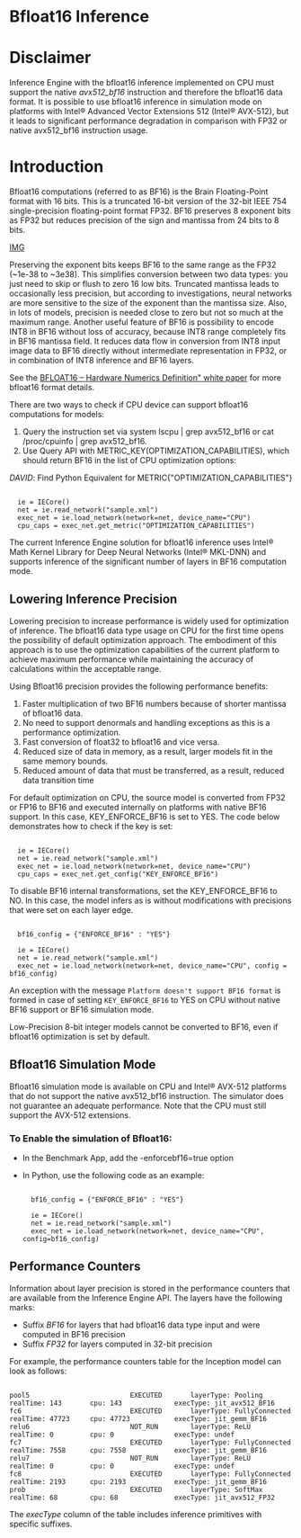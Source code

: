 # Bfloat16 Inference

# Disclaimer
Inference Engine with the bfloat16 inference implemented on CPU must support the native *avx512_bf16* instruction and therefore the bfloat16 data format. It is possible to use bfloat16 inference in simulation mode on platforms with Intel® Advanced Vector Extensions 512 (Intel® AVX-512), but it leads to significant performance degradation in comparison with FP32 or native avx512_bf16 instruction usage.

# Introduction
Bfloat16 computations (referred to as BF16) is the Brain Floating-Point format with 16 bits. This is a truncated 16-bit version of the 32-bit IEEE 754 single-precision floating-point format FP32. BF16 preserves 8 exponent bits as FP32 but reduces precision of the sign and mantissa from 24 bits to 8 bits.

[IMG](https://docs.openvinotoolkit.org/latest/bf16_format.png)

Preserving the exponent bits keeps BF16 to the same range as the FP32 (~1e-38 to ~3e38). This simplifies conversion between two data types: you just need to skip or flush to zero 16 low bits. Truncated mantissa leads to occasionally less precision, but according to investigations, neural networks are more sensitive to the size of the exponent than the mantissa size. Also, in lots of models, precision is needed close to zero but not so much at the maximum range. Another useful feature of BF16 is possibility to encode INT8 in BF16 without loss of accuracy, because INT8 range completely fits in BF16 mantissa field. It reduces data flow in conversion from INT8 input image data to BF16 directly without intermediate representation in FP32, or in combination of INT8 inference and BF16 layers.

See the [BFLOAT16 – Hardware Numerics Definition" white paper](https://software.intel.com/content/dam/develop/external/us/en/documents/bf16-hardware-numerics-definition-white-paper.pdf) for more bfloat16 format details.

There are two ways to check if CPU device can support bfloat16 computations for models:

1. Query the instruction set via system lscpu | grep avx512_bf16 or cat /proc/cpuinfo | grep avx512_bf16.
2. Use Query API with METRIC_KEY(OPTIMIZATION_CAPABILITIES), which should return BF16 in the list of CPU optimization options:

*DAVID*:  Find Python Equivalent for METRIC{"OPTIMIZATION_CAPABILITIES"}

<pre><code>
  ie = IECore()
  net = ie.read_network("sample.xml")
  exec_net = ie.load_network(network=net, device_name="CPU")
  cpu_caps = exec_net.get_metric("OPTIMIZATION_CAPABILITIES")
</code></pre>

The current Inference Engine solution for bfloat16 inference uses Intel® Math Kernel Library for Deep Neural Networks (Intel® MKL-DNN) and supports inference of the significant number of layers in BF16 computation mode.

## Lowering Inference Precision

Lowering precision to increase performance is widely used for optimization of inference. The bfloat16 data type usage on CPU for the first time opens the possibility of default optimization approach. The embodiment of this approach is to use the optimization capabilities of the current platform to achieve maximum performance while maintaining the accuracy of calculations within the acceptable range.

Using Bfloat16 precision provides the following performance benefits:

1. Faster multiplication of two BF16 numbers because of shorter mantissa of bfloat16 data.
2. No need to support denormals and handling exceptions as this is a performance optimization.
3. Fast conversion of float32 to bfloat16 and vice versa.
4. Reduced size of data in memory, as a result, larger models fit in the same memory bounds.
5. Reduced amount of data that must be transferred, as a result, reduced data transition time

For default optimization on CPU, the source model is converted from FP32 or FP16 to BF16 and executed internally on platforms with native BF16 support. In this case, KEY_ENFORCE_BF16 is set to YES. The code below demonstrates how to check if the key is set:

<pre><code>
  ie = IECore()
  net = ie.read_network("sample.xml")
  exec_net = ie.load_network(network=net, device_name="CPU")
  cpu_caps = exec_net.get_config("KEY_ENFORCE_BF16")
</code></pre>

To disable BF16 internal transformations, set the KEY_ENFORCE_BF16 to NO. In this case, the model infers as is without modifications with precisions that were set on each layer edge.

<pre><code>
  bf16_config = {"ENFORCE_BF16" : "YES"}

  ie = IECore()
  net = ie.read_network("sample.xml")
  exec_net = ie.load_network(network=net, device_name="CPU", config = bf16_config)
</code></pre>
  
An exception with the message `Platform doesn't support BF16 format` is formed in case of setting `KEY_ENFORCE_BF16` to YES on CPU without native BF16 support or BF16 simulation mode.

Low-Precision 8-bit integer models cannot be converted to BF16, even if bfloat16 optimization is set by default.
  
## Bfloat16 Simulation Mode

Bfloat16 simulation mode is available on CPU and Intel® AVX-512 platforms that do not support the native avx512_bf16 instruction. The simulator does not guarantee an adequate performance. Note that the CPU must still support the AVX-512 extensions.

### To Enable the simulation of Bfloat16:

* In the Benchmark App, add the -enforcebf16=true option
* In Python, use the following code as an example:

  <pre><code>
    bf16_config = {"ENFORCE_BF16" : "YES"}

    ie = IECore()
    net = ie.read_network("sample.xml")
    exec_net = ie.load_network(network=net, device_name="CPU", config=bf16_config)
  </code></pre>

## Performance Counters

Information about layer precision is stored in the performance counters that are available from the Inference Engine API. The layers have the following marks:

* Suffix *BF16* for layers that had bfloat16 data type input and were computed in BF16 precision
* Suffix *FP32* for layers computed in 32-bit precision

For example, the performance counters table for the Inception model can look as follows:

<pre><code>
pool5                         EXECUTED       layerType: Pooling            realTime: 143       cpu: 143             execType: jit_avx512_BF16
fc6                           EXECUTED       layerType: FullyConnected     realTime: 47723     cpu: 47723           execType: jit_gemm_BF16
relu6                         NOT_RUN        layerType: ReLU               realTime: 0         cpu: 0               execType: undef
fc7                           EXECUTED       layerType: FullyConnected     realTime: 7558      cpu: 7558            execType: jit_gemm_BF16
relu7                         NOT_RUN        layerType: ReLU               realTime: 0         cpu: 0               execType: undef
fc8                           EXECUTED       layerType: FullyConnected     realTime: 2193      cpu: 2193            execType: jit_gemm_BF16
prob                          EXECUTED       layerType: SoftMax            realTime: 68        cpu: 68              execType: jit_avx512_FP32
</code></pre>

The *execType* column of the table includes inference primitives with specific suffixes.









